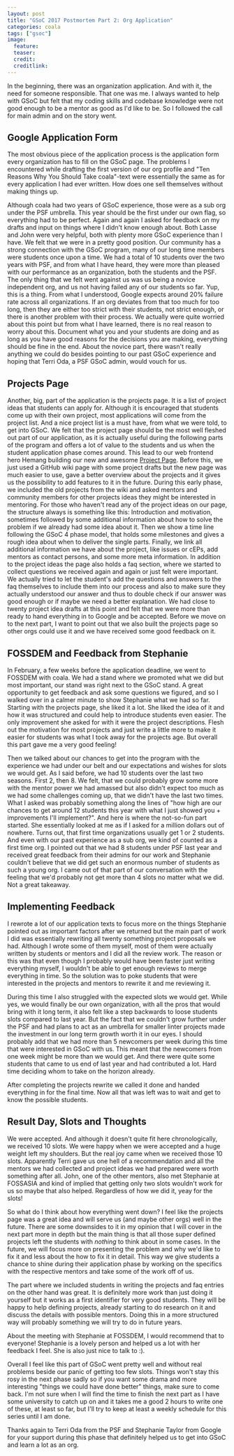 ```yaml
---
layout: post
title: "GSoC 2017 Postmortem Part 2: Org Application"
categories: coala
tags: ["gsoc"]
image:
  feature:
  teaser:
  credit:
  creditlink:
---
```


In the beginning, there was an organization application.
And with it, the need for someone responsible.
That one was me.
I always wanted to help with GSoC but felt that my coding skills and
codebase knowledge were not good enough to be a mentor as good as
I'd like to be.
So I followed the call for main admin and on the story went.

Google Application Form
-----------------------
The most obvious piece of the application process is the application
form every organization has to fill on the GSoC page.
The problems I encountered while drafting the first version of our org
profile and "Ten Reasons Why You Should Take coala"-text were
essentially the same as for every application I had ever written.
How does one sell themselves without making things up.

Although coala had two years of GSoC experience, those were as a sub
org under the PSF umbrella.
This year should be the first under our own flag, so everything had to
be perfect.
Again and again I asked for feedback on my drafts and input on things
where I didn't know enough about. Both Lasse and John were very helpful,
both with plenty more GSoC experience than I have.
We felt that we were in a pretty good position.
Our community has a strong connection with the GSoC program, many of our
long time members were students once upon a time.
We had a total of 10 students over the two years with PSF, and from
what I have heard, they were more than pleased with our performance as
an organization, both the students and the PSF.
The only thing that we felt went against us was us being a novice
independent org, and us not having failed any of our students so far.
Yup, this is a thing.
From what I understood, Google expects around 20% failure rate across
all organizations.
If an org deviates from that too much for too long, then they are either
too strict with their students, not strict enough, or there is another
problem with their process.
We actually were quite worried about this point but from what I have
learned, there is no real reason to worry about this.
Document what you and your students are doing and as long as you have
good reasons for the decisions you are making, everything should be
fine in the end.
About the novice part, there wasn't really anything we could do besides
pointing to our past GSoC experience and hoping that Terri Oda, a PSF
GSoC admin, would vouch for us.

Projects Page
-------------

Another, big, part of the application is the projects page.
It is a list of project ideas that students can apply for.
Although it is encouraged that students come up with their own project,
most applications will come from the project list.
And a nice project list is a must have, from what we were told, to get
into GSoC.
We felt that the project page should be the most well fleshed out part
of our application, as it is actually useful during the following parts
of the program and offers a lot of value to the students and us when
the student application phase comes around.
This lead to our web frontend hero Hemang building our new and awesome
[Project Page](projects.coala.io).
Before this, we just used a GitHub wiki page with some project drafts
but the new page was much easier to use, gave a better overview about
the projects and it gives us the possibility to add features to it in
the future.
During this early phase, we included the old projects from the wiki and
asked mentors and community members for other projects ideas they might
be interested in mentoring.
For those who haven't read any of the project ideas on our page, the
structure always is something like this:
Introduction and motivation, sometimes followed by some additional
information about how to solve the problem if we already had some idea
about it.
Then we show a time line following the GSoC 4 phase model, that holds
some milestones and gives a rough idea about when to deliver the single
parts.
Finally, we link all additional information we have about the project,
like issues or cEPs, add mentors as contact persons, and some more meta
information.
In addition to the project ideas the page also holds a faq section,
where we started to collect questions we received again and again or
just felt were important.
We actually tried to let the student's add the questions and answers
to the faq themselves to include them into our process and also to make
sure they actually understood our answer and thus to double check if
our answer was good enough or if maybe we need a better explanation.
We had close to twenty project idea drafts at this point and felt that
we were more than ready to hand everything in to Google and be accepted.
Before we move on to the next part, I want to point out that we also
built the projects page so other orgs could use it and we have received
some good feedback on it.

FOSSDEM and Feedback from Stephanie
-----------------------------------

In February, a few weeks before the application deadline, we went to
FOSSDEM with coala.
We had a stand where we promoted what we did but most important, our
stand was right next to the GSoC stand.
A great opportunity to get feedback and ask some questions we figured,
and so I walked over in a calmer minute to show Stephanie what we had
so far.
Starting with the projects page, she liked it a lot.
She liked the idea of it and how it was structured and could help to
introduce students even easier.
The only improvement she asked for with it were the project
descriptions.
Flesh out the motivation for most projects and just write a little more
to make it easier for students was what I took away for the projects
age.
But overall this part gave me a very good feeling!

Then we talked about our chances to get into the program with the
experience we had under our belt and our expectations and wishes for
slots we would get.
As I said before, we had 10 students over the last two seasons.
First 2, then 8.
We felt, that we could probably grow some more with the mentor power we
had amassed but also didn't expect too much as we had some challenges
coming up, that we didn't have the last two times.
What I asked was probably something along the lines of "how high are
our chances to get around 12 students this year with what I just showed
you + improvements I'll implement?".
And here is where the not-so-fun part started.
She essentially looked at me as if I asked for a million dollars out of
nowhere.
Turns out, that first time organizations usually get 1 or 2 students.
And even with our past experience as a sub org, we kind of counted as
a first time org.
I pointed out that we had 8 students under PSF last year and received
great feedback from their admins for our work and Stephanie couldn't
believe that we did get such an enormous number of students as such a
young org.
I came out of that part of our conversation with the feeling that we'd
probably not get more than 4 slots no matter what we did.
Not a great takeaway.

Implementing Feedback
---------------------
I rewrote a lot of our application texts to focus more on the things
Stephanie pointed out as important factors after we returned but the
main part of work I did was essentially rewriting all twenty something
project proposals we had.
Although I wrote some of them myself, most of them were actually written
by students or mentors and I did all the review work.
The reason or this was that even though I probably would have been
faster just writing everything myself, I wouldn't be able to get enough
reviews to merge everything in time.
So the solution was to poke students that were interested in the
projects and mentors to rewrite it and me reviewing it.

During this time I also struggled with the expected slots we would get.
While yes, we would finally be our own organization, with all the pros
that would bring with it long term, it also felt like a step backwards
to loose students slots compared to last year.
But the fact that we couldn't grow further under the PSF and had plans
to act as an umbrella for smaller linter projects made the investment
in our long term growth worth it in our eyes.
I should probably add that we had more than 5 newcomers per week during
this time that were interested in GSoC with us.
This meant that the newcomers from one week might be more than we would
get.
And there were quite some students that came to us end of last year and
had contributed a lot.
Hard time deciding whom to take on the horizon already.

After completing the projects rewrite we called it done and handed
everything in for the final time.
Now all that was left was to wait and get to know the possible students.

Result Day, Slots and Thoughts
------------------------------
We were accepted.
And although it doesn't quite fit here chronologically, we received 10
slots.
We were happy when we were accepted and a huge weight left my shoulders.
But the real joy came when we received those 10 slots.
Apparently Terri gave us one hell of a recommendation and all the
mentors we had collected and project ideas we had prepared were worth
something after all.
John, one of the other mentors, also met Stephanie at FOSSASIA and kind
of implied that getting only two slots wouldn't work for us so maybe
that also helped.
Regardless of how we did it, yeay for the slots!

So what do I think about how everything went down?
I feel like the projects page was a great idea and will serve us (and
maybe other orgs) well in the future.
There are some downsides to it in my opinion that I will cover in the
next part more in depth but the main thing is that all those super
defined projects left the students with *nothing* to think about in some
cases.
In the future, we will focus more on presenting the problem and why we'd
like to fix it and less about the how to fix it in detail.
This way we give students a chance to shine during their application
phase by working on the specifics with the respective mentors and take
some of the work off of us.

The part where we included students in writing the projects and faq
entries on the other hand was great.
It is definitely more work than just doing it yourself but it works as
a first identifier for very good students.
They will be happy to help defining projects, already starting to do
research on it and discuss the details with possible mentors.
Doing this in a more structured way will probably something we will try
to do in future years.

About the meeting with Stephanie at FOSSDEM, I would recommend that to
everyone!
Stephanie is a lovely person and helped us a lot with her feedback I
feel.
She is also just nice to talk to :).

Overall I feel like this part of GSoC went pretty well and without real
problems beside our panic of getting too few slots.
Things won't stay this rosy in the next phase sadly so if you want some
drama and more interesting "things we could have done better" things,
make sure to come back.
I'm not sure when I will find the time to finish the next part as
I have some university to catch up on and it takes me a good 2 hours to
 write one of these, at least so far, but I'll try to keep at least a
weekly schedule for this series until I am done.

Thanks again to Terri Oda from the PSF and Stephanie Taylor from Google
for your support during this phase that definitely helped us to get
into GSoC and learn a lot as an org.
